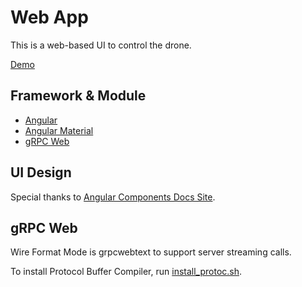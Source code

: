# Web App

This is a web-based UI to control the drone.

[Demo](https://kandong.dev/drone/)

## Framework & Module

- [Angular](https://angular.io/)
- [Angular Material](https://material.angular.io/)
- [gRPC Web](https://github.com/grpc/grpc-web)

## UI Design
Special thanks to [Angular Components Docs Site](https://github.com/angular/material.angular.io).

## gRPC Web

Wire Format Mode is grpcwebtext to support server streaming calls.

To install Protocol Buffer Compiler, run [install_protoc.sh](tools/install_protoc.sh).


